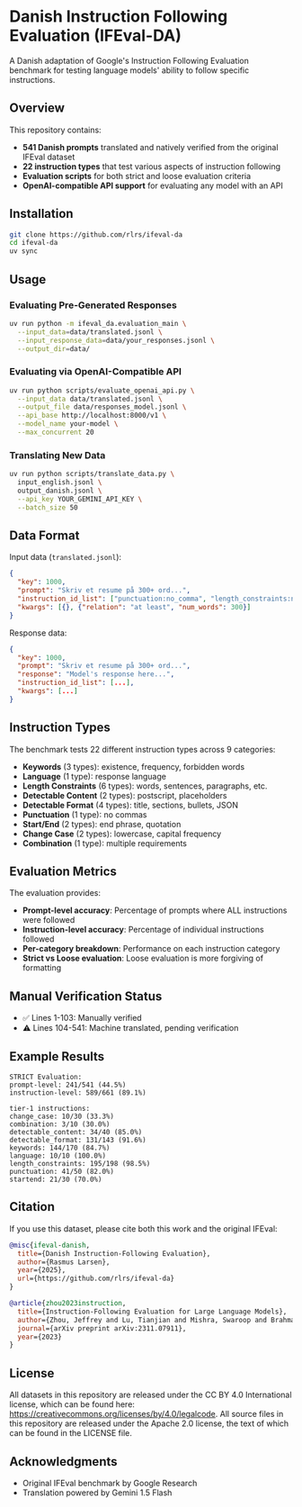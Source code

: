 # Danish Instruction Following Evaluation (IFEval-DA)

A Danish adaptation of Google's Instruction Following Evaluation benchmark for testing language models' ability to follow specific instructions.

## Overview

This repository contains:

- **541 Danish prompts** translated and natively verified from the original IFEval dataset
- **22 instruction types** that test various aspects of instruction following
- **Evaluation scripts** for both strict and loose evaluation criteria
- **OpenAI-compatible API support** for evaluating any model with an API

## Installation

```bash
git clone https://github.com/rlrs/ifeval-da
cd ifeval-da
uv sync
```

## Usage

### Evaluating Pre-Generated Responses

```bash
uv run python -m ifeval_da.evaluation_main \
  --input_data=data/translated.jsonl \
  --input_response_data=data/your_responses.jsonl \
  --output_dir=data/
```

### Evaluating via OpenAI-Compatible API

```bash
uv run python scripts/evaluate_openai_api.py \
  --input_data data/translated.jsonl \
  --output_file data/responses_model.jsonl \
  --api_base http://localhost:8000/v1 \
  --model_name your-model \
  --max_concurrent 20
```

### Translating New Data

```bash
uv run python scripts/translate_data.py \
  input_english.jsonl \
  output_danish.jsonl \
  --api_key YOUR_GEMINI_API_KEY \
  --batch_size 50
```

## Data Format

Input data (`translated.jsonl`):
```json
{
  "key": 1000,
  "prompt": "Skriv et resume på 300+ ord...",
  "instruction_id_list": ["punctuation:no_comma", "length_constraints:number_words"],
  "kwargs": [{}, {"relation": "at least", "num_words": 300}]
}
```

Response data:
```json
{
  "key": 1000,
  "prompt": "Skriv et resume på 300+ ord...",
  "response": "Model's response here...",
  "instruction_id_list": [...],
  "kwargs": [...]
}
```

## Instruction Types

The benchmark tests 22 different instruction types across 9 categories:

- **Keywords** (3 types): existence, frequency, forbidden words
- **Language** (1 type): response language
- **Length Constraints** (6 types): words, sentences, paragraphs, etc.
- **Detectable Content** (2 types): postscript, placeholders
- **Detectable Format** (4 types): title, sections, bullets, JSON
- **Punctuation** (1 type): no commas
- **Start/End** (2 types): end phrase, quotation
- **Change Case** (2 types): lowercase, capital frequency
- **Combination** (1 type): multiple requirements

## Evaluation Metrics

The evaluation provides:
- **Prompt-level accuracy**: Percentage of prompts where ALL instructions were followed
- **Instruction-level accuracy**: Percentage of individual instructions followed
- **Per-category breakdown**: Performance on each instruction category
- **Strict vs Loose evaluation**: Loose evaluation is more forgiving of formatting

## Manual Verification Status

- ✅ Lines 1-103: Manually verified
- ⚠️ Lines 104-541: Machine translated, pending verification

## Example Results

```
STRICT Evaluation:
prompt-level: 241/541 (44.5%)
instruction-level: 589/661 (89.1%)

tier-1 instructions:
change_case: 10/30 (33.3%)
combination: 3/10 (30.0%)
detectable_content: 34/40 (85.0%)
detectable_format: 131/143 (91.6%)
keywords: 144/170 (84.7%)
language: 10/10 (100.0%)
length_constraints: 195/198 (98.5%)
punctuation: 41/50 (82.0%)
startend: 21/30 (70.0%)
```

## Citation

If you use this dataset, please cite both this work and the original IFEval:

```bibtex
@misc{ifeval-danish,
  title={Danish Instruction-Following Evaluation},
  author={Rasmus Larsen},
  year={2025},
  url={https://github.com/rlrs/ifeval-da}
}

@article{zhou2023instruction,
  title={Instruction-Following Evaluation for Large Language Models},
  author={Zhou, Jeffrey and Lu, Tianjian and Mishra, Swaroop and Brahma, Siddhartha and Basu, Sujoy and Luan, Yi and Zhou, Denny and Hou, Le},
  journal={arXiv preprint arXiv:2311.07911},
  year={2023}
}
```

## License

All datasets in this repository are released under the CC BY 4.0 International
license, which can be found here:
<https://creativecommons.org/licenses/by/4.0/legalcode>.  All source files in this
repository are released under the Apache 2.0 license, the text of which can be
found in the LICENSE file.

## Acknowledgments

- Original IFEval benchmark by Google Research
- Translation powered by Gemini 1.5 Flash
